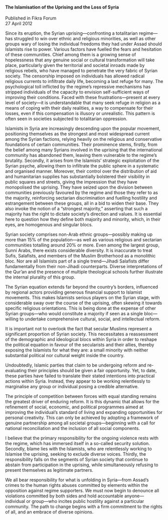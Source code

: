 <h4>The Islamisation of the Uprising and the Loss of Syria</h4>

Published in Fikra Forum
<br>
27 April 2012

Since its eruption, the Syrian uprising—confronting a totalitarian regime—has struggled to win over ethnic and religious minorities, as well as other groups wary of losing the individual freedoms they had under Assad should Islamists rise to power. Various factors have fuelled the fears and hesitation of these communities. Chief among them is a growing sense of hopelessness that any genuine social or cultural transformation will take place, particularly given the territorial and societal inroads made by religious rebels, who have managed to penetrate the very fabric of Syrian society. The censorship imposed on individuals has allowed radical religious currents to infiltrate daily life, becoming a last refuge for many. The psychological toll inflicted by the regime’s repressive mechanisms has stripped individuals of the capacity to envision self-sufficient ways of improving their conditions. Faced with these frustrations—present at every level of society—it is understandable that many seek refuge in religion as a means of coping with their daily realities, a way to compensate for their losses, even if this compensation is illusory or unrealistic. This pattern is often seen in societies subjected to totalitarian oppression.

Islamists in Syria are increasingly descending upon the popular movement, positioning themselves as the strongest and most widespread current among the Syrian factions, relying heavily on the religious and conservative foundations of certain communities. Their prominence stems, firstly, from the belief among many Syrians involved in the uprising that the international community has abandoned them, leaving them vulnerable to the regime’s brutality. Secondly, it arises from the Islamists’ strategic exploitation of the Syrian psyche, allowing them to infiltrate the public sphere in a systematic and organised manner. Moreover, their control over the distribution of aid and humanitarian supplies has substantially bolstered their visibility in public squares and streets, giving the impression that they have monopolised the uprising. They have seized upon the division between communities previously favoured by the regime and those they refer to as the majority, reinforcing sectarian discrimination and fuelling hostility and estrangement between these groups, all in a bid to widen their base. They also invoke the notion of a “strongest majority,” asserting that such a majority has the right to dictate society’s direction and values. It is essential here to question how they define both majority and minority, which, in their eyes, are homogenous and singular blocs.

Syrian society comprises non-Arab ethnic groups—possibly making up more than 15% of the population—as well as various religious and sectarian communities totalling around 20% or more. Even among the largest group, Sunni Arabs, there exists considerable diversity. It is inaccurate to treat Sufis, Salafists, and members of the Muslim Brotherhood as a monolithic bloc. Nor are all Islamists part of a single trend—Jihadi Salafists differ fundamentally from their non-Jihadi counterparts. Diverse interpretations of the Qur’an and the presence of multiple theological schools further illustrate the internal plurality of this group.

The Syrian equation extends far beyond the country’s borders, influenced by regional actors providing generous financial support to Islamist movements. This makes Islamists serious players on the Syrian stage, with considerable sway over the course of the uprising, often skewing it towards specific religious orientations. This is being done at the expense of other Syrian groups—who would constitute a majority if seen as a single bloc—willing to undertake comprehensive cultural, social, and intellectual reform.

It is important not to overlook the fact that secular Muslims represent a significant proportion of Syrian society. This necessitates a reassessment of the demographic and ideological blocs within Syria in order to reshape the political equation in favour of the secularists and their allies, thereby exposing the Islamists for what they are: a small minority with neither substantial political nor cultural weight inside the country.

Undoubtedly, Islamic parties that claim to be undergoing reform and re-evaluating their principles should be given a fair opportunity. Yet, to date, these parties have failed to translate their stated intentions into practical actions within Syria. Instead, they appear to be working relentlessly to marginalise any group or individual posing a credible alternative.

The principle of competition between forces with equal standing remains the greatest driver of enduring reform. It is this dynamic that allows for the refinement of social, economic, and political programmes aimed at improving the individual’s standard of living and expanding opportunities for personal creativity. This can only be achieved by adopting a framework of genuine partnership among all societal groups—beginning with a call for national reconciliation and the inclusion of all social components.

I believe that the primary responsibility for the ongoing violence rests with the regime, which has immersed itself in a so-called security solution. Secondly, blame lies with the Islamists, who are relentlessly working to Islamise the uprising, seeking to exclude diverse voices. Thirdly, the responsibility falls on the segments of Syrian society that continue to abstain from participation in the uprising, while simultaneously refusing to present themselves as legitimate partners.

We all bear responsibility for what is unfolding in Syria—from Assad’s crimes to the human rights abuses committed by elements within the opposition against regime supporters. We must now begin to denounce all violations committed by both sides and hold accountable anyone—individual or group—who incites public hostility against a particular community. The path to change begins with a firm commitment to the rights of all, and an embrace of diverse opinions.